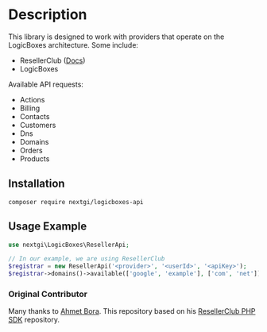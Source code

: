 # Description
This library is designed to work with providers that operate on the LogicBoxes architecture. Some include:
 * ResellerClub ([Docs](https://resellerclub.webpropanel.com/kb/answer/751))
 * LogicBoxes
 
Available API requests: 
* Actions
* Billing
* Contacts
* Customers
* Dns
* Domains
* Orders
* Products


## Installation
```console
composer require nextgi/logicboxes-api
```

## Usage Example
```php
use nextgi\LogicBoxes\ResellerApi;

// In our example, we are using ResellerClub
$registrar = new ResellerApi('<provider>', '<userId>', '<apiKey>');
$registrar->domains()->available(['google', 'example'], ['com', 'net']);
```

### Original Contributor
Many thanks to [Ahmet Bora](https://github.com/afbora "Ahmet Bora"). This repository based on his [ResellerClub PHP SDK](https://github.com/afbora/resellerclub-php-sdk "ResellerClub PHP SDK") repository.
